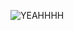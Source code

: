 ![YEAHHHH](https://media.discordapp.net/attachments/1212013586407358494/1240835493956948039/20240509_121947.jpg?ex=6648019b&is=6646b01b&hm=ab1044746199138781709dd761fe0fc487203a75458ee51d5a67aecb9bc614a2&=&format=webp)
